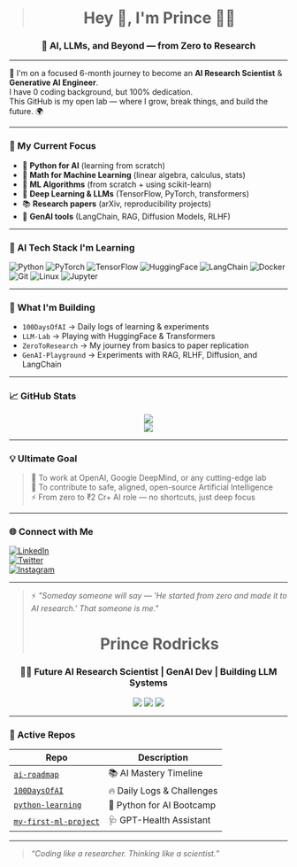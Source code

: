 > <h1 align="center">Hey 👋, I'm Prince 👨‍🚀</h1>
<h3 align="center">🚀 AI, LLMs, and Beyond — from Zero to Research</h3>

---

🧠 I'm on a focused 6-month journey to become an **AI Research Scientist** & **Generative AI Engineer**.  
I have 0 coding background, but 100% dedication.  
This GitHub is my open lab — where I grow, break things, and build the future. 🌍

---

### 🔭 My Current Focus

- 📘 **Python for AI** (learning from scratch)
- 🧮 **Math for Machine Learning** (linear algebra, calculus, stats)
- 🤖 **ML Algorithms** (from scratch + using scikit-learn)
- 🧠 **Deep Learning & LLMs** (TensorFlow, PyTorch, transformers)
- 📚 **Research papers** (arXiv, reproducibility projects)
- 🧪 **GenAI tools** (LangChain, RAG, Diffusion Models, RLHF)

---

### 🚀 AI Tech Stack I'm Learning

![Python](https://img.shields.io/badge/-Python-000?&logo=python)
![PyTorch](https://img.shields.io/badge/-PyTorch-000?&logo=pytorch)
![TensorFlow](https://img.shields.io/badge/-TensorFlow-000?&logo=tensorflow)
![HuggingFace](https://img.shields.io/badge/-HuggingFace-000?&logo=huggingface)
![LangChain](https://img.shields.io/badge/-LangChain-000?&logo=data:image/svg+xml;base64,...)
![Docker](https://img.shields.io/badge/-Docker-000?&logo=docker)
![Git](https://img.shields.io/badge/-Git-000?&logo=git)
![Linux](https://img.shields.io/badge/-Linux-000?&logo=linux)
![Jupyter](https://img.shields.io/badge/-Jupyter-000?&logo=jupyter)

---

### 🧪 What I'm Building

- `100DaysOfAI` → Daily logs of learning & experiments
- `LLM-Lab` → Playing with HuggingFace & Transformers
- `ZeroToResearch` → My journey from basics to paper replication
- `GenAI-Playground` → Experiments with RAG, RLHF, Diffusion, and LangChain

---

### 📈 GitHub Stats
<p align="center">
  <img src="https://github-readme-stats.vercel.app/api?username=Princerodricks&show_icons=true&theme=tokyonight" />
  <br />
  <img src="https://github-readme-streak-stats.herokuapp.com/?user=Princerodricks&theme=tokyonight" />
</p>

---

### 💡 Ultimate Goal

> 📍 To work at OpenAI, Google DeepMind, or any cutting-edge lab  
> 🧠 To contribute to safe, aligned, open-source Artificial Intelligence  
> ⚡ From zero to ₹2 Cr+ AI role — no shortcuts, just deep focus

---

### 🌐 Connect with Me

[![LinkedIn](https://img.shields.io/badge/-LinkedIn-blue?style=flat-square&logo=linkedin&logoColor=white)](https://linkedin.com/)  
[![Twitter](https://img.shields.io/badge/-Twitter-1DA1F2?style=flat-square&logo=twitter&logoColor=white)](https://twitter.com/)  
[![Instagram](https://img.shields.io/badge/-Instagram-E4405F?style=flat-square&logo=instagram&logoColor=white)](https://instagram.com/)

---

> ⚡ *"Someday someone will say — 'He started from zero and made it to AI research.' That someone is me."*
> <h1 align="center">Prince Rodricks</h1>
<h3 align="center">👨‍🔬 Future AI Research Scientist | GenAI Dev | Building LLM Systems</h3>

<p align="center">
  <img src="https://img.shields.io/badge/Focus-AI%2FML%2FGenAI-neon?style=for-the-badge&logo=openai&logoColor=white" />
  <img src="https://img.shields.io/badge/Language-Python-lightblue?style=for-the-badge&logo=python&logoColor=white" />
  <img src="https://img.shields.io/badge/Currently-Building%20SmartHealth-purple?style=for-the-badge&logo=github" />
</p>

---

### 🚀 Active Repos

| Repo | Description |
|------|-------------|
| [`ai-roadmap`](https://github.com/Princerodricks/ai-roadmap) | 📚 AI Mastery Timeline |
| [`100DaysOfAI`](https://github.com/Princerodricks/100DaysOfAI) | 🔥 Daily Logs & Challenges |
| [`python-learning`](https://github.com/Princerodricks/python-learning) | 🧠 Python for AI Bootcamp |
| [`my-first-ml-project`](https://github.com/Princerodricks/my-first-ml-project) | 🩺 GPT-Health Assistant |

---

> _“Coding like a researcher. Thinking like a scientist.”_


